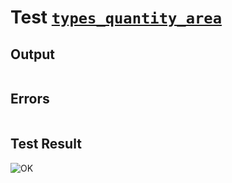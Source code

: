 # Test [`types_quantity_area`](../doc/types/quantity.md#L91)

## Output

```,plain
```

## Errors

```,plain
```

## Test Result

![OK](../doc/types/.test/types_quantity_area.png)
